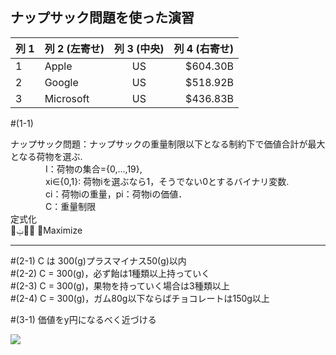 <h2>ナップサック問題を使った演習</h2>

| 列 1 | 列 2 (左寄せ) | 列 3 (中央) | 列 4 (右寄せ) |
|------|:--------------|:-----------:|--------------:|
| 1    | Apple         | US          |      $604.30B |
| 2    | Google        | US          |      $518.92B |
| 3    | Microsoft     | US          |      $436.83B |
#(1-1)

ナップサック問題：ナップサックの重量制限以下となる制約下で価値合計が最大となる荷物を選ぶ.  
　　　　I：荷物の集合={0,...,19},  
　　　　xi∈{0,1}: 荷物iを選ぶなら1，そうでない0とするバイナリ変数.  
　　　　ci：荷物iの重量，pi：荷物iの価値．  
　　　　C：重量制限  
定式化  
௜ݔ௜݌ ෍Maximize  

***



#(2-1) C は 300(g)プラスマイナス50(g)以内  
#(2-2) C = 300(g)，必ず飴は1種類以上持っていく  
#(2-3) C = 300(g)，果物を持っていく場合は3種類以上  
#(2-4) C = 300(g)，ガム80g以下ならばチョコレートは150g以上  

#(3-1) 価値をy円になるべく近づける  

<img src="https://latex.codecogs.com/gif.latex?\sum_{i}^{}">
